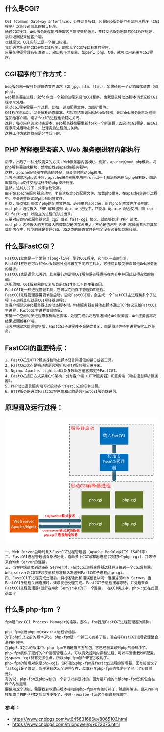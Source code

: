 ## 什么是CGI?

    CGI（Common Gateway Interface），公共网关接口，它是Web服务器与外部应用程序（CGI程序）之间传递信息的接口标准。
    通过CGI接口，Web服务器就能够获取客户端提交的信息，并转交给服务器端的CGI程序处理，最后返回结果给客户端。
    也就是说，CGI实际上是一个接口标准。
    我们通常所说的CGI是指CGI程序，即实现了CGI接口标准的程序。
    只要某种语言具有标准输入、输出和环境变量，如perl、php、C等，就可以用来编写CGI程序。

## CGI程序的工作方式：

    Web服务器一般只处理静态文件请求（如 jpg、htm、html），如果碰到一个动态脚本请求（如php），
    web服务器主进程，就fork出一个新的进程来启动CGI程序，也就是说将动态脚本请求交给CGI程序来处理。
    启动CGI程序需要一个过程，比如，读取配置文件，加载扩展等。
    CGI程序启动后，就会解析动态脚本，然后将结果返回给Web服务器，最后Web服务器再将结果返回给客户端，刚才fork的进程也会随之关闭。
    这样，每次用户请求动态脚本，Web服务器都要重新fork一个新进程，去启动CGI程序，由CGI程序来处理动态脚本，处理完后进程随之关闭。
    这种工作方式的效率是非常低下的。

## PHP 解释器是否嵌入 Web 服务器进程内部执行

    后来，出现了一种比较高效的方式：Web服务器内置模块。例如，apache的mod_php模块。将php解释器做成模块，然后加载到apache服务器中。
    这样，apache服务器在启动的时候，就会同时启动php模块。
    当客户端请求php文件时，apache服务器就不用再fork出一个新进程来启动php解释器，而是直接将php文件交给运行中的php模块处理。
    显然，这种方式下，效率会比较高。
    由于在apache服务器启动时，才会读取php的配置文件，加载php模块，在apache的运行过程中。不会再重新读取php的配置文件。
    所以，每次我们修改了php的配置文件后，必须重启apache，新的php配置文件才会生效。
    mod_php 通过嵌入 PHP 解释器到 Apache 进程中，只能与 Apache 配合使用，而 cgi 和 fast-cgi 以独立的进程的形式出现，
    只要对应的Ｗeb服务器实现 cgi 或者 fast-cgi 协议，就能够处理 PHP 请求。
    mod_php 这种嵌入的方式最大的弊端就是内存占用大，不论是否用到 PHP 解释器都会将其加载到内存中，典型的就是处理CSS、JS之类的静态文件是完全没有必要加载解释器。

## 什么是FastCGI？

    FastCGI就像是一个常驻（long-live）型的CGI程序，它可以一直运行着。
    FastCGI程序也可以和Web服务器分别部署在不同的主机上，它还可以接受来自其他Web服务器的请求。
    FastCGI也是语言无关的。其主要行为是将CGI解释器进程保持在内存中并因此获得高效的性能。
    众所周知，CGI解释器的反复加载是CGI性能低下的主要原因。
    FastCGI是一种进程管理工具，它可以在内存中管理CGI进程。
    FastCGI进程管理器需要单独启动。启动FastCGI后，会生成一个FastCGI主进程和多个子进程（子进程其实就是CGI解释器进程）。
    当客户端请求Web服务器上的动态脚本时，Web服务器会将动态脚本通过TCP协议交给FastCGI主进程，FastCGI主进程根据情况，
    安排一个空闲的子进程来解析动态脚本，处理完成后将结果返回给Web服务器，Web服务器再将结果返回给客户端。
    该客户端请求处理完毕后，FastCGI子进程并不会随之关闭，而是继续等待主进程安排工作任务。

## FastCGI的重要特点：

    1、FastCGI是HTTP服务器和动态脚本语言间通信的接口或者工具。
    2、FastCGI优点是把动态语言解析和HTTP服务器分离开来。
    3、Nginx、Apache、Lighttpd以及多数动态语言都支持FastCGI。
    4、FastCGI接口方式采用C/S架构，分为客户端（HTTP服务器）和服务端（动态语言解析服务器）。
    5、PHP动态语言服务端可以启动多个FastCGI的守护进程。
    6、HTTP服务器通过FastCGI客户端和动态语言FastCGI服务端通信。

## 原理图及运行过程：

![运行原理](/media/php_process.png)

    一、Web Server启动时载入FastCGI进程管理器（Apache Module或IIS ISAPI等)
    二、FastCGI进程管理器自身初始化，启动多个CGI解释器进程(可建多个php-cgi)，并等待来自Web Server的连接。
    三、当客户端请求到达Web Server时，FastCGI进程管理器选择并连接到一个CGI解释器。Web server将CGI环境变量和标准输入发送到FastCGI子进程php-cgi。
    四、FastCGI子进程完成处理后，将标准输出和错误信息从同一连接返回Web Server。当FastCGI子进程关闭连接时，请求便告处理完成。FastCGI子进程接着等待，并处理来自FastCGI进程管理器(运行在Web Server中)的下一个连接。 在CGI模式中，php-cgi在此便退出了

## 什么是 php-fpm ？

    fpm是FastCGI Process Manager的缩写，那么，fpm就是FastCGI进程管理器的简称。

    php-fpm就是php中的FastCGI进程管理器。
    对于php5.3之前的版本来说，php-fpm是一个第三方的补丁包，旨在将FastCGI进程管理整合进PHP包中。
    在php5.3之后的版本中，php-fpm不再是第三方的包，它已经被集成到php的源码中了。
    php-fpm提供了更好的PHP进程管理方式，可以有效控制内存和进程、可以平滑重载PHP配置，比spawn-fcgi具有更多优点，所以php-fpm被PHP官方收购了。
    php-fpm的管理对象是php-cgi。但不能说php-fpm是fastcgi进程的管理器，因为前面说了fastcgi是个协议，似乎没有这么个进程存在，就算存在php-fpm也管理不了他（至少目前是）。 
    有的说，php-fpm是php内核的一个补丁以前是对的。因为最开始的时候php-fpm没有包含在PHP内核里面，
    要使用这个功能，需要找到与源码版本相同的php-fpm对内核打补丁，然后再编译。后来PHP内核集成了PHP-FPM之后就方便多了，使用--enalbe-fpm这个编译参数即可。

### 参考：

* <https://www.cnblogs.com/wt645631686/p/8065103.html>
* <https://www.cnblogs.com/itxiongwei/p/9072075.html>